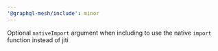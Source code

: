 ```yaml
---
'@graphql-mesh/include': minor
---
```


Optional `nativeImport` argument when including to use the native `import` function instead of jiti

